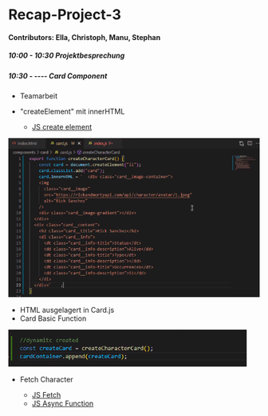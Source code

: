 # Recap-Project-3

#### Contributors: Ella, Christoph, Manu, Stephan

##### 10:00 - 10:30 Projektbesprechung

##### 10:30 - ---- Card Component
  - Teamarbeit
  - "createElement" mit innerHTML 
    
    - [JS create element](https://github.com/neuefische/cgn-web-23-1/blob/main/sessions/js-createelement/js-createelement.md)

![card component](assets/cardcomponent.png)
  - HTML ausgelagert in Card.js
  - Card Basic Function

![card basic functiion](assets/card-basic-function.png)

  - Fetch Character

    - [JS Fetch](https://github.com/neuefische/cgn-web-23-1/blob/main/sessions/js-fetch/js-fetch.md)
    - [JS Async Function](https://github.com/neuefische/cgn-web-23-1/blob/main/sessions/js-async-functions/js-async-functions.md)